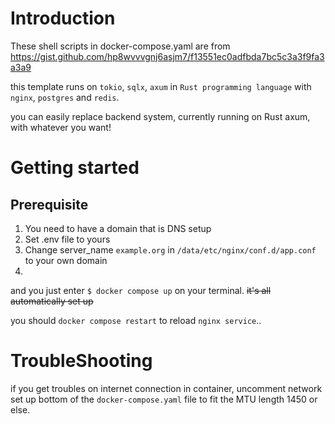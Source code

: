 # Introduction

These shell scripts in docker-compose.yaml are from https://gist.github.com/hp8wvvvgnj6asjm7/f13551ec0adfbda7bc5c3a3f9fa3a3a9

this template runs on `tokio`, `sqlx`, `axum` in `Rust programming language` with `nginx`, `postgres` and `redis`.

you can easily replace backend system, currently running on Rust axum, with whatever you want!

# Getting started

## Prerequisite
 1. You need to have a domain that is DNS setup
 2. Set .env file to yours
 3. Change server_name `example.org` in `/data/etc/nginx/conf.d/app.conf` to your own domain
 4. 
and you just enter `$ docker compose up` on your terminal. ~~it's all automatically set up~~

you should `docker compose restart` to reload `nginx service`..

# TroubleShooting

if you get troubles on internet connection in container, uncomment network set up bottom of the `docker-compose.yaml` file to fit the MTU length 1450 or else. 
